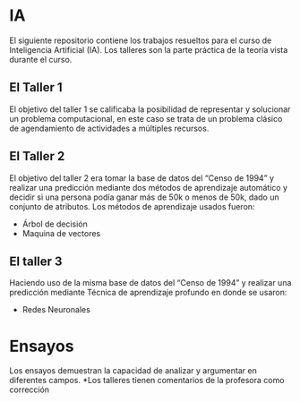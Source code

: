 # IA
El siguiente repositorio contiene los trabajos resueltos para el curso de Inteligencia Artificial (IA).
Los talleres son la parte práctica de la teoría vista durante el curso.
## El Taller 1 
El objetivo del taller 1 se calificaba la posibilidad de representar y solucionar un problema computacional, en este caso se trata de un problema clásico de agendamiento de actividades a múltiples recursos.
## El Taller 2
El objetivo del taller 2 era tomar la base de datos del “Censo de 1994” y realizar una predicción mediante dos métodos de aprendizaje automático y decidir si una persona podía ganar más de 50k o menos de 50k, dado un conjunto de atributos. Los métodos de aprendizaje usados fueron:
 - Árbol de decisión
 - Maquina de vectores
## El taller 3
Haciendo uso de la misma base de datos del “Censo de 1994” y realizar una predicción mediante Técnica de aprendizaje profundo en donde se usaron:
 - Redes Neuronales 
# Ensayos
Los ensayos demuestran la capacidad de analizar y argumentar en diferentes campos.
*Los talleres tienen comentarios de la profesora como corrección
